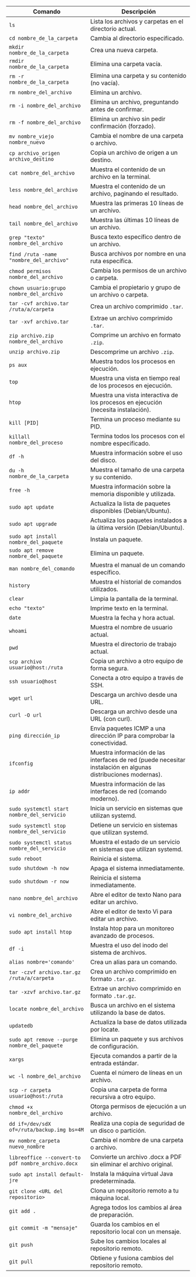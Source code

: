 
| Comando                                            | Descripción                                                                                                    |
| -------------------------------------------------- | -------------------------------------------------------------------------------------------------------------- |
| `ls`                                               | Lista los archivos y carpetas en el directorio actual.                                                         |
| `cd nombre_de_la_carpeta`                          | Cambia al directorio especificado.                                                                             |
| `mkdir nombre_de_la_carpeta`                       | Crea una nueva carpeta.                                                                                        |
| `rmdir nombre_de_la_carpeta`                       | Elimina una carpeta vacía.                                                                                     |
| `rm -r nombre_de_la_carpeta`                       | Elimina una carpeta y su contenido (no vacía).                                                                 |
| `rm nombre_del_archivo`                            | Elimina un archivo.                                                                                            |
| `rm -i nombre_del_archivo`                         | Elimina un archivo, preguntando antes de confirmar.                                                            |
| `rm -f nombre_del_archivo`                         | Elimina un archivo sin pedir confirmación (forzado).                                                           |
| `mv nombre_viejo nombre_nuevo`                     | Cambia el nombre de una carpeta o archivo.                                                                     |
| `cp archivo_origen archivo_destino`                | Copia un archivo de origen a un destino.                                                                       |
| `cat nombre_del_archivo`                           | Muestra el contenido de un archivo en la terminal.                                                             |
| `less nombre_del_archivo`                          | Muestra el contenido de un archivo, paginando el resultado.                                                    |
| `head nombre_del_archivo`                          | Muestra las primeras 10 líneas de un archivo.                                                                  |
| `tail nombre_del_archivo`                          | Muestra las últimas 10 líneas de un archivo.                                                                   |
| `grep "texto" nombre_del_archivo`                  | Busca texto específico dentro de un archivo.                                                                   |
| `find /ruta -name "nombre_del_archivo"`            | Busca archivos por nombre en una ruta específica.                                                              |
| `chmod permisos nombre_del_archivo`                | Cambia los permisos de un archivo o carpeta.                                                                   |
| `chown usuario:grupo nombre_del_archivo`           | Cambia el propietario y grupo de un archivo o carpeta.                                                         |
| `tar -cvf archivo.tar /ruta/a/carpeta`             | Crea un archivo comprimido `.tar`.                                                                             |
| `tar -xvf archivo.tar`                             | Extrae un archivo comprimido `.tar`.                                                                           |
| `zip archivo.zip nombre_del_archivo`               | Comprime un archivo en formato `.zip`.                                                                         |
| `unzip archivo.zip`                                | Descomprime un archivo `.zip`.                                                                                 |
| `ps aux`                                           | Muestra todos los procesos en ejecución.                                                                       |
| `top`                                              | Muestra una vista en tiempo real de los procesos en ejecución.                                                 |
| `htop`                                             | Muestra una vista interactiva de los procesos en ejecución (necesita instalación).                             |
| `kill [PID]`                                       | Termina un proceso mediante su PID.                                                                            |
| `killall nombre_del_proceso`                       | Termina todos los procesos con el nombre especificado.                                                         |
| `df -h`                                            | Muestra información sobre el uso del disco.                                                                    |
| `du -h nombre_de_la_carpeta`                       | Muestra el tamaño de una carpeta y su contenido.                                                               |
| `free -h`                                          | Muestra información sobre la memoria disponible y utilizada.                                                   |
| `sudo apt update`                                  | Actualiza la lista de paquetes disponibles (Debian/Ubuntu).                                                    |
| `sudo apt upgrade`                                 | Actualiza los paquetes instalados a la última versión (Debian/Ubuntu).                                         |
| `sudo apt install nombre_del_paquete`              | Instala un paquete.                                                                                            |
| `sudo apt remove nombre_del_paquete`               | Elimina un paquete.                                                                                            |
| `man nombre_del_comando`                           | Muestra el manual de un comando específico.                                                                    |
| `history`                                          | Muestra el historial de comandos utilizados.                                                                   |
| `clear`                                            | Limpia la pantalla de la terminal.                                                                             |
| `echo "texto"`                                     | Imprime texto en la terminal.                                                                                  |
| `date`                                             | Muestra la fecha y hora actual.                                                                                |
| `whoami`                                           | Muestra el nombre de usuario actual.                                                                           |
| `pwd`                                              | Muestra el directorio de trabajo actual.                                                                       |
| `scp archivo usuario@host:/ruta`                   | Copia un archivo a otro equipo de forma segura.                                                                |
| `ssh usuario@host`                                 | Conecta a otro equipo a través de SSH.                                                                         |
| `wget url`                                         | Descarga un archivo desde una URL.                                                                             |
| `curl -O url`                                      | Descarga un archivo desde una URL (con curl).                                                                  |
| `ping dirección_ip`                                | Envía paquetes ICMP a una dirección IP para comprobar la conectividad.                                         |
| `ifconfig`                                         | Muestra información de las interfaces de red (puede necesitar instalación en algunas distribuciones modernas). |
| `ip addr`                                          | Muestra información de las interfaces de red (comando moderno).                                                |
| `sudo systemctl start nombre_del_servicio`         | Inicia un servicio en sistemas que utilizan systemd.                                                           |
| `sudo systemctl stop nombre_del_servicio`          | Detiene un servicio en sistemas que utilizan systemd.                                                          |
| `sudo systemctl status nombre_del_servicio`        | Muestra el estado de un servicio en sistemas que utilizan systemd.                                             |
| `sudo reboot`                                      | Reinicia el sistema.                                                                                           |
| `sudo shutdown -h now`                             | Apaga el sistema inmediatamente.                                                                               |
| `sudo shutdown -r now`                             | Reinicia el sistema inmediatamente.                                                                            |
| `nano nombre_del_archivo`                          | Abre el editor de texto Nano para editar un archivo.                                                           |
| `vi nombre_del_archivo`                            | Abre el editor de texto Vi para editar un archivo.                                                             |
| `sudo apt install htop`                            | Instala htop para un monitoreo avanzado de procesos.                                                           |
| `df -i`                                            | Muestra el uso del inodo del sistema de archivos.                                                              |
| `alias nombre='comando'`                           | Crea un alias para un comando.                                                                                 |
| `tar -czvf archivo.tar.gz /ruta/a/carpeta`         | Crea un archivo comprimido en formato `.tar.gz`.                                                               |
| `tar -xzvf archivo.tar.gz`                         | Extrae un archivo comprimido en formato `.tar.gz`.                                                             |
| `locate nombre_del_archivo`                        | Busca un archivo en el sistema utilizando la base de datos.                                                    |
| `updatedb`                                         | Actualiza la base de datos utilizada por locate.                                                               |
| `sudo apt remove --purge nombre_del_paquete`       | Elimina un paquete y sus archivos de configuración.                                                            |
| `xargs`                                            | Ejecuta comandos a partir de la entrada estándar.                                                              |
| `wc -l nombre_del_archivo`                         | Cuenta el número de líneas en un archivo.                                                                      |
| `scp -r carpeta usuario@host:/ruta`                | Copia una carpeta de forma recursiva a otro equipo.                                                            |
| `chmod +x nombre_del_archivo`                      | Otorga permisos de ejecución a un archivo.                                                                     |
| `dd if=/dev/sdX of=/ruta/backup.img bs=4M`         | Realiza una copia de seguridad de un disco o partición.                                                        |
| `mv nombre_carpeta nuevo_nombre`                   | Cambia el nombre de una carpeta o archivo.                                                                     |
| `libreoffice --convert-to pdf nombre_archivo.docx` | Convierte un archivo .docx a PDF sin eliminar el archivo original.                                             |
| ``sudo apt install default-jre``                   | Instala la máquina virtual Java predeterminada.                                                                |
| `git clone <URL del repositorio>`                  | Clona un repositorio remoto a tu máquina local.                                                                |
| `git add .`                                        | Agrega todos los cambios al área de preparación.                                                               |
| `git commit -m "mensaje"`                          | Guarda los cambios en el repositorio local con un mensaje.                                                     |
| `git push`                                         | Sube los cambios locales al repositorio remoto.                                                                |
| `git pull`                                         | Obtiene y fusiona cambios del repositorio remoto.                                                              |
